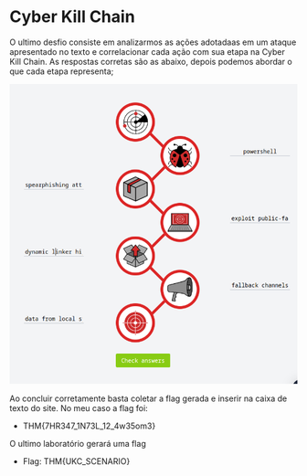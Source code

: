 # Cyber Kill Chain

O ultimo desfio consiste em analizarmos as ações adotadaas em um ataque apresentado no texto e correlacionar cada ação com sua etapa na Cyber Kill Chain. As respostas corretas são as abaixo, depois podemos abordar o que cada etapa representa;

![](<../../../../../../.gitbook/assets/image (6).png>)



Ao concluir corretamente basta coletar a flag gerada e inserir na caixa de texto do site. No meu caso a flag foi:

* THM{7HR347\_1N73L\_12\_4w35om3}

O ultimo laboratório gerará uma flag

* Flag: THM{UKC\_SCENARIO}
